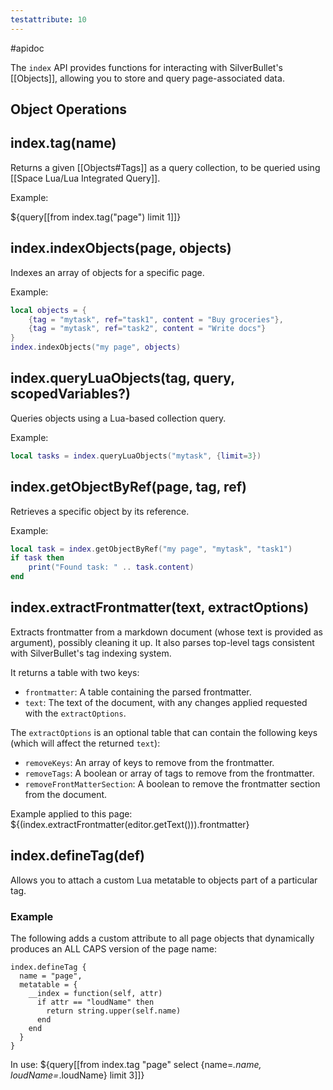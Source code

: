 ```yaml
---
testattribute: 10
---
```


#apidoc

The `index` API provides functions for interacting with SilverBullet's [[Objects]], allowing you to store and query page-associated data.

## Object Operations

## index.tag(name)
Returns a given [[Objects#Tags]] as a query collection, to be queried using [[Space Lua/Lua Integrated Query]].

Example:

${query[[from index.tag("page") limit 1]]}

## index.indexObjects(page, objects)
Indexes an array of objects for a specific page.

Example:
```lua
local objects = {
    {tag = "mytask", ref="task1", content = "Buy groceries"},
    {tag = "mytask", ref="task2", content = "Write docs"}
}
index.indexObjects("my page", objects)
```

## index.queryLuaObjects(tag, query, scopedVariables?)
Queries objects using a Lua-based collection query.

Example:
```lua
local tasks = index.queryLuaObjects("mytask", {limit=3})
```

## index.getObjectByRef(page, tag, ref)
Retrieves a specific object by its reference.

Example:
```lua
local task = index.getObjectByRef("my page", "mytask", "task1")
if task then
    print("Found task: " .. task.content)
end
```

## index.extractFrontmatter(text, extractOptions)
Extracts frontmatter from a markdown document (whose text is provided as argument), possibly cleaning it up. It also parses top-level tags consistent with SilverBullet's tag indexing system.

It returns a table with two keys:
- `frontmatter`: A table containing the parsed frontmatter.
- `text`: The text of the document, with any changes applied requested with the `extractOptions`.

The `extractOptions` is an optional table that can contain the following keys (which will affect the returned `text`):
- `removeKeys`: An array of keys to remove from the frontmatter.
- `removeTags`: A boolean or array of tags to remove from the frontmatter.
- `removeFrontMatterSection`: A boolean to remove the frontmatter section from the document.

Example applied to this page:
${(index.extractFrontmatter(editor.getText())).frontmatter}

## index.defineTag(def)
Allows you to attach a custom Lua metatable to objects part of a particular tag.

### Example
The following adds a custom attribute to all page objects that dynamically produces an ALL CAPS version of the page name:
```space-lua
index.defineTag {
  name = "page",
  metatable = {
    __index = function(self, attr)
      if attr == "loudName" then
        return string.upper(self.name)
      end
    end
  }
}
```
In use:
${query[[from index.tag "page" select {name=_.name, loudName=_.loudName} limit 3]]}
